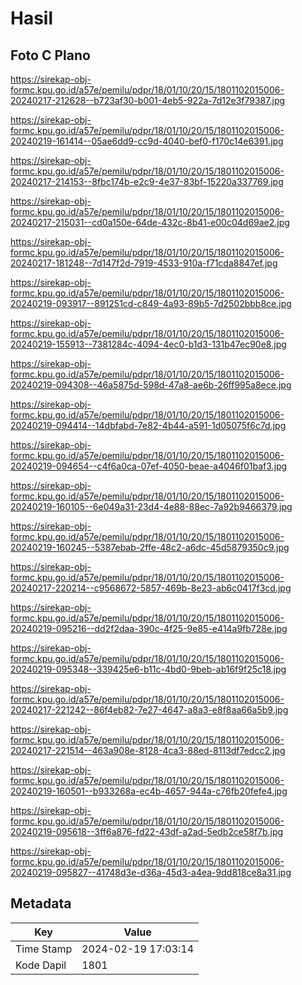 # Hasil

## Foto C Plano

https://sirekap-obj-formc.kpu.go.id/a57e/pemilu/pdpr/18/01/10/20/15/1801102015006-20240217-212628--b723af30-b001-4eb5-922a-7d12e3f79387.jpg

https://sirekap-obj-formc.kpu.go.id/a57e/pemilu/pdpr/18/01/10/20/15/1801102015006-20240219-161414--05ae6dd9-cc9d-4040-bef0-f170c14e6391.jpg

https://sirekap-obj-formc.kpu.go.id/a57e/pemilu/pdpr/18/01/10/20/15/1801102015006-20240217-214153--8fbc174b-e2c9-4e37-83bf-15220a337769.jpg

https://sirekap-obj-formc.kpu.go.id/a57e/pemilu/pdpr/18/01/10/20/15/1801102015006-20240217-215031--cd0a150e-64de-432c-8b41-e00c04d69ae2.jpg

https://sirekap-obj-formc.kpu.go.id/a57e/pemilu/pdpr/18/01/10/20/15/1801102015006-20240217-181248--7d147f2d-7919-4533-910a-f71cda8847ef.jpg

https://sirekap-obj-formc.kpu.go.id/a57e/pemilu/pdpr/18/01/10/20/15/1801102015006-20240219-093917--891251cd-c849-4a93-89b5-7d2502bbb8ce.jpg

https://sirekap-obj-formc.kpu.go.id/a57e/pemilu/pdpr/18/01/10/20/15/1801102015006-20240219-155913--7381284c-4094-4ec0-b1d3-131b47ec90e8.jpg

https://sirekap-obj-formc.kpu.go.id/a57e/pemilu/pdpr/18/01/10/20/15/1801102015006-20240219-094308--46a5875d-598d-47a8-ae6b-26ff995a8ece.jpg

https://sirekap-obj-formc.kpu.go.id/a57e/pemilu/pdpr/18/01/10/20/15/1801102015006-20240219-094414--14dbfabd-7e82-4b44-a591-1d05075f6c7d.jpg

https://sirekap-obj-formc.kpu.go.id/a57e/pemilu/pdpr/18/01/10/20/15/1801102015006-20240219-094654--c4f6a0ca-07ef-4050-beae-a4046f01baf3.jpg

https://sirekap-obj-formc.kpu.go.id/a57e/pemilu/pdpr/18/01/10/20/15/1801102015006-20240219-160105--6e049a31-23d4-4e88-88ec-7a92b9466379.jpg

https://sirekap-obj-formc.kpu.go.id/a57e/pemilu/pdpr/18/01/10/20/15/1801102015006-20240219-160245--5387ebab-2ffe-48c2-a6dc-45d5879350c9.jpg

https://sirekap-obj-formc.kpu.go.id/a57e/pemilu/pdpr/18/01/10/20/15/1801102015006-20240217-220214--c9568672-5857-469b-8e23-ab6c0417f3cd.jpg

https://sirekap-obj-formc.kpu.go.id/a57e/pemilu/pdpr/18/01/10/20/15/1801102015006-20240219-095216--dd2f2daa-390c-4f25-9e85-e414a9fb728e.jpg

https://sirekap-obj-formc.kpu.go.id/a57e/pemilu/pdpr/18/01/10/20/15/1801102015006-20240219-095348--339425e6-b11c-4bd0-9beb-ab16f9f25c18.jpg

https://sirekap-obj-formc.kpu.go.id/a57e/pemilu/pdpr/18/01/10/20/15/1801102015006-20240217-221242--86f4eb82-7e27-4647-a8a3-e8f8aa66a5b9.jpg

https://sirekap-obj-formc.kpu.go.id/a57e/pemilu/pdpr/18/01/10/20/15/1801102015006-20240217-221514--463a908e-8128-4ca3-88ed-8113df7edcc2.jpg

https://sirekap-obj-formc.kpu.go.id/a57e/pemilu/pdpr/18/01/10/20/15/1801102015006-20240219-160501--b933268a-ec4b-4657-944a-c76fb20fefe4.jpg

https://sirekap-obj-formc.kpu.go.id/a57e/pemilu/pdpr/18/01/10/20/15/1801102015006-20240219-095618--3ff6a876-fd22-43df-a2ad-5edb2ce58f7b.jpg

https://sirekap-obj-formc.kpu.go.id/a57e/pemilu/pdpr/18/01/10/20/15/1801102015006-20240219-095827--41748d3e-d36a-45d3-a4ea-9dd818ce8a31.jpg


## Metadata

| Key        | Value               |
| ---------- | ------------------- |
| Time Stamp | 2024-02-19 17:03:14 |
| Kode Dapil | 1801                |



